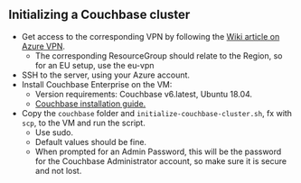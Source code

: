 ## Initializing a Couchbase cluster

- Get access to the corresponding VPN by following the [Wiki article on Azure VPN](https://dev.azure.com/monsenso/Clients/_wiki/wikis/Wiki/47/Azure-VPN).
  - The corresponding ResourceGroup should relate to the Region, so for an EU setup, use the eu-vpn
- SSH to the server, using your Azure account.
- Install Couchbase Enterprise on the VM:
  - Version requirements: Couchbase v6.latest, Ubuntu 18.04.
  - [Couchbase installation guide.](https://docs.couchbase.com/server/current/install/ubuntu-debian-install.html)
- Copy the `couchbase` folder and `initialize-couchbase-cluster.sh`, fx with `scp`, to the VM and run the script.
  - Use sudo.
  - Default values should be fine.
  - When prompted for an Admin Password, this will be the password for the Couchbase Administrator account, so make sure it is secure and not lost.

